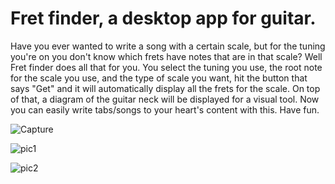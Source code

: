 # Fret finder, a desktop app for guitar.

Have you ever wanted to write a song with a certain scale, but for the tuning you're on you don't know which frets have notes that are in that scale? Well Fret finder
does all that for you. You select the tuning you use, the root note for the scale you use, and the type of scale you want, hit the button that says "Get" and it will
automatically display all the frets for the scale. On top of that, a diagram of the guitar neck will be displayed for a visual tool. Now you can easily write tabs/songs to your heart's content with this. Have fun.

![Capture](https://user-images.githubusercontent.com/68622072/123140001-cf7e3c80-d424-11eb-9621-b2379528998f.PNG)

![pic1](https://user-images.githubusercontent.com/68622072/123139553-5979d580-d424-11eb-8c28-4bad10f30836.PNG)

![pic2](https://user-images.githubusercontent.com/68622072/123139671-74e4e080-d424-11eb-90b1-c0fa0fb32c52.PNG)

